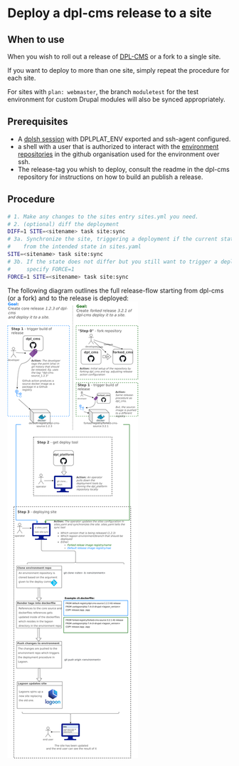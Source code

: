 # Deploy a dpl-cms release to a site

## When to use

When you wish to roll out a release of [DPL-CMS](https://github.com/danskernesdigitalebibliotek/dpl-cms)
or a fork to a single site.

If you want to deploy to more than one site, simply repeat the procedure for each
site.

For sites with `plan: webmaster`, the branch `moduletest` for the test
environment for custom Drupal modules will also be synced appropriately.

## Prerequisites

* A [dplsh session](using-dplsh.md) with DPLPLAT_ENV exported and ssh-agent configured.
* a shell with a user that is authorized to interact with the [environment
  repositories](../platform-environments.md) in the github organisation used for
   the environment over ssh.
* The release-tag you whish to deploy, consult the readme in the dpl-cms repository
  for instructions on how to build an publish a release.

## Procedure

```sh
# 1. Make any changes to the sites entry sites.yml you need.
# 2. (optional) diff the deployment
DIFF=1 SITE=<sitename> task site:sync
# 3a. Synchronize the site, triggering a deployment if the current state differs
#    from the intended state in sites.yaml
SITE=<sitename> task site:sync
# 3b. If the state does not differ but you still want to trigger a deployment,
#     specify FORCE=1
FORCE=1 SITE=<sitename> task site:sync
```

The following diagram outlines the full release-flow starting from dpl-cms (or
a fork) and to the release is deployed:
![release flow](../diagrams/render-png/build-release-deploy.png)
